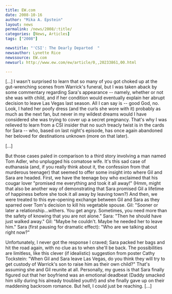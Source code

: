 ```yaml
---
title: EW.com
date: 2008-10-16
author: "Mika A. Epstein"
layout: news
permalink: /news/2008/:title/
categories: [News, Articles]
tags: ["2008"]

newstitle: "'CSI': The Dearly Departed  "
newsauthor: Lynette Rice
newssource: EW.com
newsurl: http://www.ew.com/ew/article/0,,20233861,00.html

---
```


[...] I wasn't surprised to learn that so many of you got choked up at the gut-wrenching scenes from Warrick's funeral, but I was taken aback by some commentary regarding Sara's appearance -- namely, whether or not she was with child, and if her condition would eventually explain her abrupt decision to leave Las Vegas last season. All I can say is -- good God, no. Look, I hated her poofy dress (and the curls she wore with it) probably as much as the next fan, but never in my wildest dreams would I have considered she was trying to cover up a secret pregnancy. That's why I was relieved to learn from a CSI insider that no such treacly twist is in the cards for Sara -- who, based on last night's episode, has once again abandoned her beloved for destinations unknown (more on that later).

[...]

But those cases paled in comparison to a third story involving a man named Tom Adler, who unplugged his comatose wife. It's this sad case of euthanasia (and, if you really think about it, the confession from that murderous teenager) that seemed to offer some insight into where Gil and Sara are headed. First, we have the teenage boy who exclaimed that his cougar lover "promised me everything and took it all away!" (Hmm, might that also be another way of demonstrating that Sara promised Gil a lifetime of happiness before she took it all away by leaving town?) And then, we were treated to this eye-opening exchange between Gil and Sara as they sparred over Tom's decision to kill his vegetable spouse. Gil: "Sooner or later a relationship...withers. You get angry. Sometimes, you need more than the safety of knowing that you are not alone." Sara: "Then he should have just walked away." Gil: "Maybe he couldn't. Maybe he needed her to leave him." Sara (first pausing for dramatic effect): "Who are we talking about right now?"

Unfortunately, I never got the response I craved; Sara packed her bags and hit the road again, with no clue as to when she'll be back. The possibilities are limitless, like this clever (if idealistic) suggestion from poster Cathy Tockstein: "When Gil and Sara leave Las Vegas, do you think they will try to get custody of Warrick's son to raise him as their own child?" That's assuming she and Gil reunite at all. Personally, my guess is that Sara finally figured out that her boyfriend was an emotional deadbeat (Daddy smacked him silly during his already troubled youth!) and she finally gave up on their maddening backroom romance. But hell, I could just be reaching. [...]
